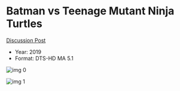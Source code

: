 # Batman vs Teenage Mutant Ninja Turtles

[Discussion Post](https://www.avsforum.com/threads/bass-eq-for-filtered-movies.2995212/post-58439882)

* Year: 2019
* Format: DTS-HD MA 5.1

![img 0](https://i.imgur.com/AGJB7lp.jpg)

![img 1](https://i.imgur.com/g78H3LH.jpg)


